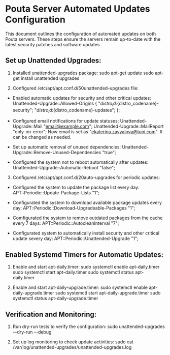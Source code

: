 # Pouta Server Automated Updates Configuration

This document outlines the configuration of automated updates on both Pouta servers. These steps ensure the servers remain up-to-date with the latest security patches and software updates.

## Set up Unattended Upgrades:

1. Installed unattended-upgrades package:
sudo apt-get update
sudo apt-get install unattended upgrades

2. Configured /etc/apt/apt.conf.d/50unattended-upgrades file:

 - Enabled automatic updates for security and other critical updates:
 Unattended-Upgrade::Allowed-Origins {
    "${distro_id}:${distro_codename}-security";
    "${distro_id}:${distro_codename}-updates";
};

- Configured email notifications for update statuses:
Unattended-Upgrade::Mail "email@example.com";
Unattended-Upgrade::MailReport "only-on-error";
Now email is set as "ekaterina.zavyalova@tuni.com". It can be changed as needed.

- Set up automatic removal of unused dependencies:
Unattended-Upgrade::Remove-Unused-Dependencies "true";

- Configured the system not to reboot automatically after updates:
Unattended-Upgrade::Automatic-Reboot "false";

3. Configured /etc/apt/apt.conf.d/20auto-upgrades for periodic updates:

- Configured the system to update the package list every day:
APT::Periodic::Update-Package-Lists "1";

- Configurated the system to download available package updates every day:
APT::Periodic::Download-Upgradeable-Packages "1";

- Comfigurated the system to remove outdated packages from the cache every 7 days:
APT::Periodic::AutocleanInterval "7";

- Configurated system to automatically install security and other critical update severy day:
APT::Periodic::Unattended-Upgrade "1";

## Enabled Systemd Timers for Automatic Updates:

1. Enable and start apt-daily.timer:
sudo systemctl enable apt-daily.timer
sudo systemctl start apt-daily.timer
sudo systemctl status apt-daily.timer

2. Enable and start apt-daily-upgrade.timer:
sudo systemctl enable apt-daily-upgrade.timer
sudo systemctl start apt-daily-upgrade.timer
sudo systemctl status apt-daily-upgrade.timer

## Verification and Monitoring:

1. Run dry-run tests to verify the configuration:
sudo unattended-upgrades --dry-run --debug

2. Set up log monitoring to check update activities:
sudo cat /var/log/unattended-upgrades/unattended-upgrades.log

